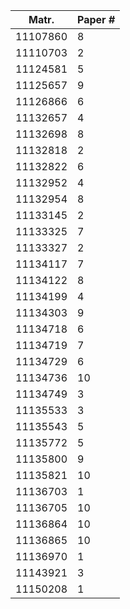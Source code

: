 |Matr.|	Paper #|
|------------|----------------|
|11107860|	8|
|11110703|	2|
|11124581|	5|
|11125657|	9|
|11126866|	6|
|11132657| 4|
|11132698| 8|
|11132818|	2|
|11132822| 6|
|11132952| 4|
|11132954|	8|
|11133145|	2|
|11133325|	7|
|11133327|	2|
|11134117|	7|
|11134122|	8|
|11134199|	4|
|11134303|	9|
|11134718|	6|
|11134719|	7|
|11134729|	6|
|11134736|	10|
|11134749|	3|
|11135533|	3|
|11135543|	5|
|11135772|	5|
|11135800|	9|
|11135821|	10|
|11136703|	1|
|11136705|	10|
|11136864|	10|
|11136865|	10|
|11136970|	1|
|11143921|	3|
|11150208|	1|
